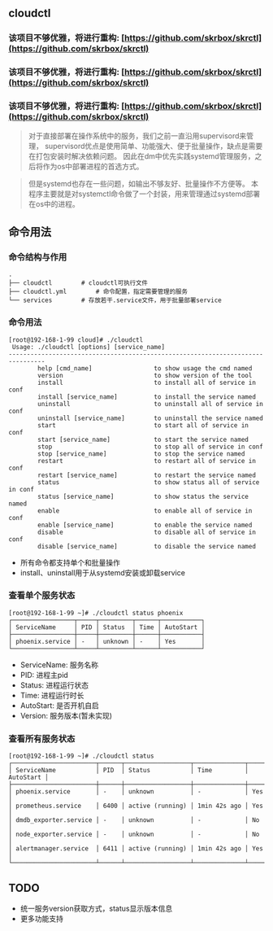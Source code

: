 cloudctl
---

### 该项目不够优雅，将进行重构: [https://github.com/skrbox/skrctl](https://github.com/skrbox/skrctl)
### 该项目不够优雅，将进行重构: [https://github.com/skrbox/skrctl](https://github.com/skrbox/skrctl)
### 该项目不够优雅，将进行重构: [https://github.com/skrbox/skrctl](https://github.com/skrbox/skrctl)

> 对于直接部署在操作系统中的服务，我们之前一直沿用supervisord来管理，
> supervisord优点是使用简单、功能强大、便于批量操作，缺点是需要在打包安装时解决依赖问题。
> 因此在dm中优先实践systemd管理服务，之后将作为os中部署进程的首选方式。

> 但是systemd也存在一些问题，如输出不够友好、批量操作不方便等。
> 本程序主要就是对systemctl命令做了一个封装，用来管理通过systemd部署在os中的进程。

## 命令用法

### 命令结构与作用

```text
.
├── cloudctl        # cloudctl可执行文件
├── cloudctl.yml        # 命令配置，指定需要管理的服务
└── services        # 存放若干.service文件，用于批量部署service
```

### 命令用法

```text
[root@192-168-1-99 cloud]# ./cloudctl 
 Usage: ./cloudctl [options] [service_name]
--------------------------------------------------------------------------------
        help [cmd_name]                 to show usage the cmd named                                                                                            
        version                         to show version of the tool
        install                         to install all of service in conf
        install [service_name]          to install the service named
        uninstall                       to uninstall all of service in conf
        uninstall [service_name]        to uninstall the service named
        start                           to start all of service in conf
        start [service_name]            to start the service named
        stop                            to stop all of service in conf
        stop [service_name]             to stop the service named
        restart                         to restart all of service in conf
        restart [service_name]          to restart the service named
        status                          to show status all of service in conf
        status [service_name]           to show status the service named
        enable                          to enable all of service in conf
        enable [service_name]           to enable the service named
        disable                         to disable all of service in conf
        disable [service_name]          to disable the service named
```

- 所有命令都支持单个和批量操作
- install、uninstall用于从systemd安装或卸载service

### 查看单个服务状态

```text
[root@192-168-1-99 ~]# ./cloudctl status phoenix
┌─────────────────┬─────┬─────────┬──────┬───────────┐
│ ServiceName     │ PID │ Status  │ Time │ AutoStart │
├─────────────────┼─────┼─────────┼──────┼───────────┤
│ phoenix.service │ -   │ unknown │ -    │ Yes       │
└─────────────────┴─────┴─────────┴──────┴───────────┘
```

- ServiceName: 服务名称
- PID: 进程主pid
- Status: 进程运行状态
- Time: 进程运行时长
- AutoStart: 是否开机自启
- Version: 服务版本(暂未实现)

### 查看所有服务状态

```text
[root@192-168-1-99 ~]# ./cloudctl status
┌───────────────────────┬──────┬──────────────────┬──────────────┬───────────┐
│ ServiceName           │ PID  │ Status           │ Time         │ AutoStart │
├───────────────────────┼──────┼──────────────────┼──────────────┼───────────┤
│ phoenix.service       │ -    │ unknown          │ -            │ Yes       │
│ prometheus.service    │ 6400 │ active (running) │ 1min 42s ago │ Yes       │
│ dmdb_exporter.service │ -    │ unknown          │ -            │ No        │
│ node_exporter.service │ -    │ unknown          │ -            │ No        │
│ alertmanager.service  │ 6411 │ active (running) │ 1min 42s ago │ Yes       │
└───────────────────────┴──────┴──────────────────┴──────────────┴───────────┘
```

## TODO

- 统一服务version获取方式，status显示版本信息
- 更多功能支持
